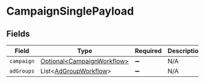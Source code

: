 # CampaignSinglePayload


## Fields

| Field                                                                      | Type                                                                       | Required                                                                   | Description                                                                |
| -------------------------------------------------------------------------- | -------------------------------------------------------------------------- | -------------------------------------------------------------------------- | -------------------------------------------------------------------------- |
| `campaign`                                                                 | [Optional\<CampaignWorkflow>](../../models/components/CampaignWorkflow.md) | :heavy_minus_sign:                                                         | N/A                                                                        |
| `adGroups`                                                                 | List\<[AdGroupWorkflow](../../models/components/AdGroupWorkflow.md)>       | :heavy_minus_sign:                                                         | N/A                                                                        |